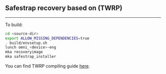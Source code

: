 ## Safestrap recovery based on (TWRP) ##
------------------

To build:
```bash
cd <source-dir>
export ALLOW_MISSING_DEPENDENCIES=true
. build/envsetup.sh
lunch omni_<device>-eng
mka recoveryimage
mka safestrap_installer
```
You can find TWRP compiling guide [here](http://forum.xda-developers.com/showthread.php?t=1943625 "Guide").
